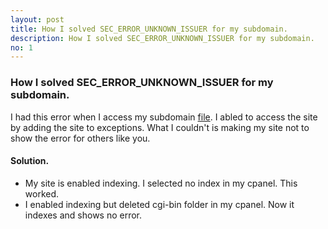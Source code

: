 ```yaml
---
layout: post
title: How I solved SEC_ERROR_UNKNOWN_ISSUER for my subdomain.
description: How I solved SEC_ERROR_UNKNOWN_ISSUER for my subdomain.
no: 1
---
```


### How I solved SEC_ERROR_UNKNOWN_ISSUER for my subdomain.
I had this error when I access my subdomain [file](https://file.mohammedkn.com). I abled to access the site by adding the site to exceptions. What I couldn't is making my site not to show the error for others like you.

#### Solution.
- My site is enabled indexing. I selected no index in my cpanel. This worked.
- I enabled indexing but deleted cgi-bin folder in my cpanel. Now it indexes and shows no error.
